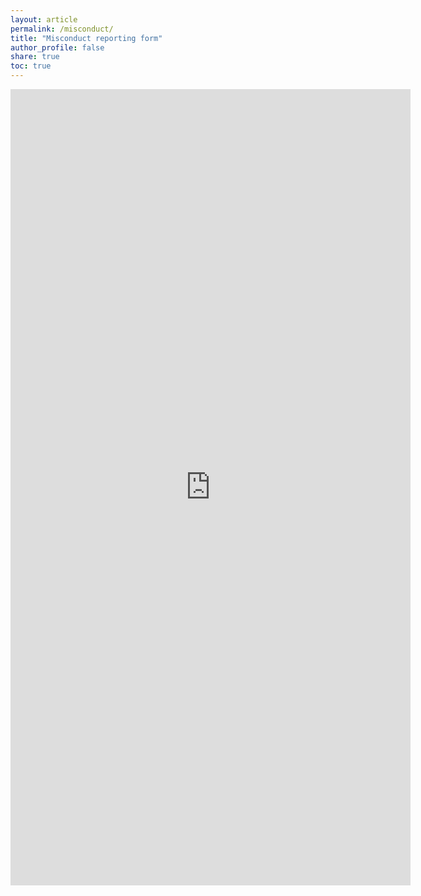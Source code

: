 ```yaml
---
layout: article
permalink: /misconduct/
title: "Misconduct reporting form"
author_profile: false
share: true
toc: true
---
```


<!--<iframe src="https://docs.google.com/forms/d/e/1FAIpQLScFpSCchI1HBXbo-lyJCucK91afRSzE23eROqMavg5fUucMeA/viewform?embedded=true" width="640" height="1337" frameborder="0" marginheight="0" marginwidth="0">Loading…</iframe>-->

<!--iframe src="https://docs.google.com/forms/d/e/1FAIpQLSfM5SismQwUVCns_joUlqB3np9wSxxuSXZR4tPhtzcmG9mHQg/viewform?embedded=true" width="640" height="1381" frameborder="0" marginheight="0" marginwidth="0">Loading…</iframe>-->

<iframe src="https://docs.google.com/forms/d/e/1FAIpQLSfL6gCjXK5XUGbuioxjELdWKyPRf9prlOaQsvAwcigTUfWp7g/viewform?embedded=true" width="640" height="1274" frameborder="0" marginheight="0" marginwidth="0">Loading…</iframe>
